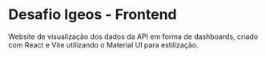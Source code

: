 # Desafio Igeos - Frontend 

Website de visualização dos dados da API em forma de dashboards, criado com React e Vite utilizando o Material UI para estilização.
